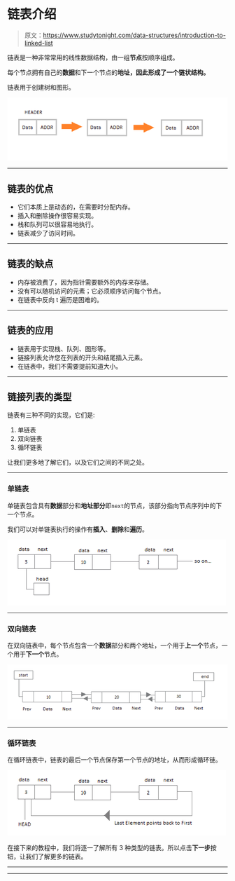 # 链表介绍

> 原文：<https://www.studytonight.com/data-structures/introduction-to-linked-list>

链表是一种非常常用的线性数据结构，由一组**节点**按顺序组成。

每个节点拥有自己的**数据**和下一个节点的**地址，因此形成了一个链状结构。**

链表用于创建树和图形。

![Linear Linked List](img/fe14546bcb50d9b94963f4742859f85f.png)

* * *

## 链表的优点

*   它们本质上是动态的，在需要时分配内存。
*   插入和删除操作很容易实现。
*   栈和队列可以很容易地执行。
*   链表减少了访问时间。

* * *

## 链表的缺点

*   内存被浪费了，因为指针需要额外的内存来存储。
*   没有可以随机访问的元素；它必须顺序访问每个节点。
*   在链表中反向 t 遍历是困难的。

* * *

## 链表的应用

*   链表用于实现栈、队列、图形等。
*   链接列表允许您在列表的开头和结尾插入元素。
*   在链表中，我们不需要提前知道大小。

* * *

## 链接列表的类型

链表有三种不同的实现，它们是:

1.  单链表
2.  双向链表
3.  循环链表

让我们更多地了解它们，以及它们之间的不同之处。

* * *

### 单链表

单链表包含具有**数据**部分和**地址部分**即`next`的节点，该部分指向节点序列中的下一个节点。

我们可以对单链表执行的操作有**插入**、**删除**和**遍历**。

![Linear Linked List](img/dff7f113501d3beded600ed62588735d.png)

* * *

### 双向链表

在双向链表中，每个节点包含一个**数据**部分和两个地址，一个用于**上一个**节点，一个用于**下一个**节点。

![Double Linked List](img/35ff219fd042da27ba59feb30b661936.png)

* * *

### 循环链表

在循环链表中，链表的最后一个节点保存第一个节点的地址，从而形成循环链。

![Circular Linked List](img/7e7dc81039a1ff54760fe2873555de07.png)

在接下来的教程中，我们将逐一了解所有 3 种类型的链表。所以点击**下一步**按钮，让我们了解更多的链表。

* * *

* * *